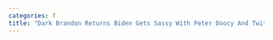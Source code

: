 ```yaml
---
categories: f
title: "Dark Brandon Returns Biden Gets Sassy With Peter Doocy And Twitter Lights Up"
---
```


